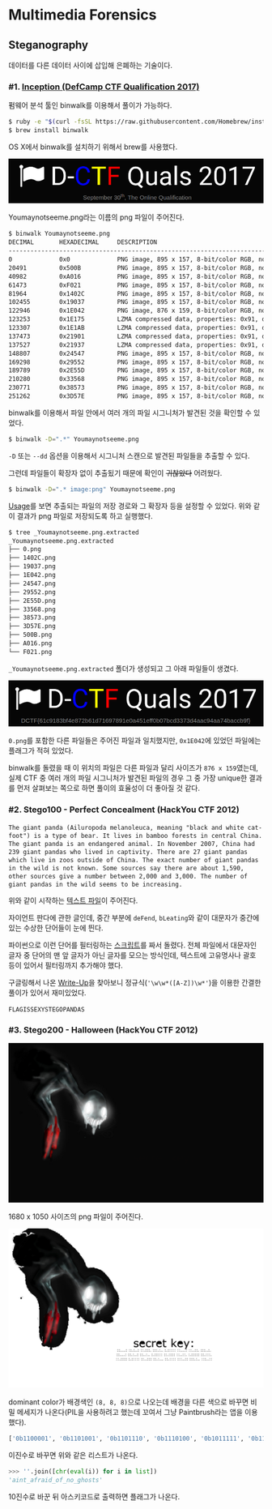 # Multimedia Forensics

## Steganography
데이터를 다른 데이터 사이에 삽입해 은폐하는 기술이다.

### #1. [Inception (DefCamp CTF Qualification 2017)](https://ctftime.org/task/4700)
펌웨어 분석 툴인 binwalk를 이용해서 풀이가 가능하다. 

```bash
$ ruby -e "$(curl -fsSL https://raw.githubusercontent.com/Homebrew/install/master/install)" < /dev/null 2> /dev/null
$ brew install binwalk
```

OS X에서 binwalk를 설치하기 위해서 brew를 사용했다.

![Youmaynotseeme.png](./prob-1/Youmaynotseeme.png)

Youmaynotseeme.png라는 이름의 png 파일이 주어진다.

```bash
$ binwalk Youmaynotseeme.png
DECIMAL       HEXADECIMAL     DESCRIPTION
--------------------------------------------------------------------------------
0             0x0             PNG image, 895 x 157, 8-bit/color RGB, non-interlaced
20491         0x500B          PNG image, 895 x 157, 8-bit/color RGB, non-interlaced
40982         0xA016          PNG image, 895 x 157, 8-bit/color RGB, non-interlaced
61473         0xF021          PNG image, 895 x 157, 8-bit/color RGB, non-interlaced
81964         0x1402C         PNG image, 895 x 157, 8-bit/color RGB, non-interlaced
102455        0x19037         PNG image, 895 x 157, 8-bit/color RGB, non-interlaced
122946        0x1E042         PNG image, 876 x 159, 8-bit/color RGB, non-interlaced
123253        0x1E175         LZMA compressed data, properties: 0x91, dictionary size: 0 bytes, uncompressed size: 311519346688 bytes
123307        0x1E1AB         LZMA compressed data, properties: 0x91, dictionary size: 0 bytes, uncompressed size: 311519346688 bytes
137473        0x21901         LZMA compressed data, properties: 0x91, dictionary size: 0 bytes, uncompressed size: 311519346688 bytes
137527        0x21937         LZMA compressed data, properties: 0x91, dictionary size: 0 bytes, uncompressed size: 311519346688 bytes
148807        0x24547         PNG image, 895 x 157, 8-bit/color RGB, non-interlaced
169298        0x29552         PNG image, 895 x 157, 8-bit/color RGB, non-interlaced
189789        0x2E55D         PNG image, 895 x 157, 8-bit/color RGB, non-interlaced
210280        0x33568         PNG image, 895 x 157, 8-bit/color RGB, non-interlaced
230771        0x38573         PNG image, 895 x 157, 8-bit/color RGB, non-interlaced
251262        0x3D57E         PNG image, 895 x 157, 8-bit/color RGB, non-interlaced
```

binwalk를 이용해서 파일 안에서 여러 개의 파일 시그니처가 발견된 것을 확인할 수 있었다.

```bash
$ binwalk -D=".*" Youmaynotseeme.png
```

`-D` 또는 `--dd` 옵션을 이용해서 시그니처 스캔으로 발견된 파일들을 추출할 수 있다.

그런데 파일들이 확장자 없이 추출됬기 때문에 확인이 ~~귀찮았다~~ 어려웠다.

```bash
$ binwalk -D=".* image:png" Youmaynotseeme.png
```

[Usage](https://github.com/ReFirmLabs/binwalk/wiki/Usage#-d---ddtypeextcmd)를 보면 추출되는 파일의 저장 경로와 그 확장자 등을 설정할 수 있었다. 위와 같이 결과가 png 파일로 저장되도록 하고 실행했다.

```bash
$ tree _Youmaynotseeme.png.extracted
_Youmaynotseeme.png.extracted
├── 0.png
├── 1402C.png
├── 19037.png
├── 1E042.png
├── 24547.png
├── 29552.png
├── 2E55D.png
├── 33568.png
├── 38573.png
├── 3D57E.png
├── 500B.png
├── A016.png
└── F021.png
```

`_Youmaynotseeme.png.extracted` 폴더가 생성되고 그 아래 파일들이 생겼다.

![1E042.png](./prob-1/1E042.png)

`0.png`를 포함한 다른 파일들은 주어진 파일과 일치했지만, `0x1E042`에 있었던 파일에는 플래그가 적혀 있었다.

binwalk를 돌렸을 때 이 위치의 파일은 다른 파일과 달리 사이즈가 `876 x 159`였는데, 실제 CTF 중 여러 개의 파일 시그니처가 발견된 파일의 경우 그 중 가장 unique한 결과를 먼저 살펴보는 쪽으로 하면 풀이의 효율성이 더 좋아질 것 같다.

### #2. Stego100 - Perfect Concealment (HackYou CTF 2012)
```
The giant panda (Ailuropoda melanoleuca, meaning "black and white cat-foot") is a type of bear. It lives in bamboo forests in central China. The giant panda is an endangered animal. In November 2007, China had 239 giant pandas who lived in captivity. There are 27 giant pandas which live in zoos outside of China. The exact number of giant pandas in the wild is not known. Some sources say there are about 1,590, other sources give a number between 2,000 and 3,000. The number of giant pandas in the wild seems to be increasing.
```

위와 같이 시작하는 [텍스트 파일](./prob-2/stg100.txt)이 주어진다. 

자이언트 판다에 관한 글인데, 중간 부분에 `deFend`, `bLeating`와 같이 대문자가 중간에 있는 수상한 단어들이 눈에 띈다.

파이썬으로 이런 단어를 필터링하는 [스크립트](./prob-2/exploit.py)를 짜서 돌렸다. 전체 파일에서 대문자인 글자 중 단어의 맨 앞 글자가 아닌 글자를 모으는 방식인데, 텍스트에 고유명사나 괄호 등이 있어서 필터링까지 추가해야 했다.

구글링해서 나온 [Write-Up](https://blog.w3challs.com/?post/2012/10/13/HackYou-CTF-Stego100%2C-Stego200%2C-Stego300-Writeups)을 찾아보니 정규식(`'\w\w*([A-Z])\w*'`)을 이용한 간결한 풀이가 있어서 재미있었다.

`FLAGISSEXYSTEGOPANDAS`

### #3. Stego200 - Halloween (HackYou CTF 2012)
![](./prob-3/stg200.png)

1680 x 1050 사이즈의 png 파일이 주어진다.

![](./prob-3/secret.png)

dominant color가 배경색인 `(8, 8, 8)`으로 나오는데 배경을 다른 색으로 바꾸면 비밀 메세지가 나온다(PIL을 사용하려고 했는데 꼬여서 그냥 Paintbrush라는 앱을 이용했다).

```py
['0b1100001', '0b1101001', '0b1101110', '0b1110100', '0b1011111', '0b1100001', '0b1100110', '0b1110010', '0b1100001', '0b1101001', '0b1100100', '0b1011111', '0b1101111', '0b1100110', '0b1011111', '0b1101110', '0b1101111', '0b1011111', '0b1100111', '0b1101000', '0b1101111', '0b1110011', '0b1110100', '0b1110011']
```

이진수로 바꾸면 위와 같은 리스트가 나온다.

```py
>>> ''.join([chr(eval(i)) for i in list])
'aint_afraid_of_no_ghosts'
```

10진수로 바꾼 뒤 아스키코드로 출력하면 플래그가 나온다.
